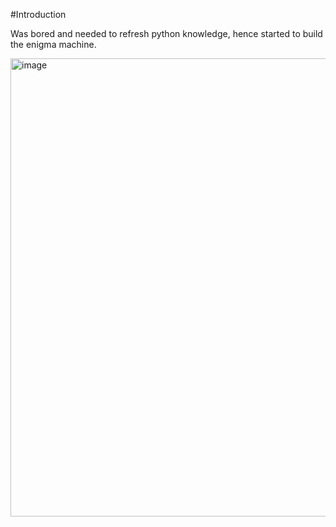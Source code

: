 #Introduction

Was bored and needed to refresh python knowledge, hence started to build the enigma machine.

<img width="1409" height="733" alt="image" src="https://github.com/user-attachments/assets/39cce5e5-e981-47c5-970a-da34439a17ed" />
